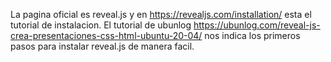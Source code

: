 La pagina oficial es reveal.js y en https://revealjs.com/installation/ esta el tutorial de instalacion.
El tutorial de ubunlog https://ubunlog.com/reveal-js-crea-presentaciones-css-html-ubuntu-20-04/ nos indica los primeros 
pasos para instalar reveal.js de manera facil.
